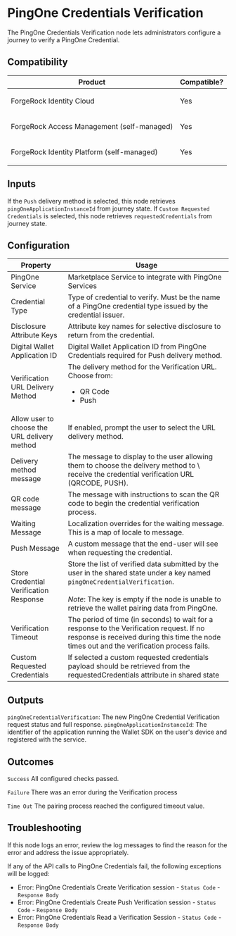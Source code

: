 # PingOne Credentials Verification

The PingOne Credentials Verification node lets administrators configure a journey to verify a PingOne Credential.

## Compatibility

<table>
  <colgroup>
    <col>
    <col>
  </colgroup>
  <thead>
  <tr>
    <th>Product</th>
    <th>Compatible?</th>
  </tr>
  </thead>
  <tbody>
  <tr>
    <td><p>ForgeRock Identity Cloud</p></td>
    <td><p><span>Yes</span></p></td>
  </tr>
  <tr>
    <td><p>ForgeRock Access Management (self-managed)</p></td>
    <td><p><span>Yes</span></p></td>
  </tr>
  <tr>
    <td><p>ForgeRock Identity Platform (self-managed)</p></td>
    <td><p><span>Yes</span></p></td>
  </tr>
  </tbody>
</table>

## Inputs

If the `Push` delivery method is selected, this node retrieves `pingOneApplicationInstanceId` from journey state.
If `Custom Requested Credentials` is selected, this node retrieves `requestedCredentials` from journey state. 

## Configuration

<table>
  <thead>
    <th>Property</th>
    <th>Usage</th>
  </thead>
  <tbody>
    <tr>
      <td>PingOne Service</td>
      <td>Marketplace Service to integrate with PingOne Services
      </td>
    </tr>
    <tr>
      <td>Credential Type</td>
      <td>Type of credential to verify. Must be the name of a PingOne credential type issued by the credential issuer.</td>
    </tr>
    <tr>
      <td>Disclosure Attribute Keys</td>
      <td>Attribute key names for selective disclosure to return from the credential.</td>
    </tr>
    <tr>
      <td>Digital Wallet Application ID</td>
      <td>Digital Wallet Application ID from PingOne Credentials required for Push delivery method.</td>
    </tr>
    <tr>
      <td>Verification URL Delivery Method</td>
      <td>The delivery method for the Verification URL. Choose from: <br>

- QR Code
- Push</td>
    </tr>
    <tr>
      <td>Allow user to choose the URL delivery method</td>
      <td>If enabled, prompt the user to select the URL delivery method.</td>
    </tr>
    <tr>
      <td>Delivery method message</td>
      <td>The message to display to the user allowing them to choose the delivery method to \
  receive the credential verification URL (QRCODE, PUSH).</td>
    </tr>
    <tr>
      <td>QR code message</td>
      <td>The message with instructions to scan the QR code to begin the credential verification process.</td>
    </tr>
    <tr>
      <td>Waiting Message</td>
      <td>Localization overrides for the waiting message. This is a map of locale to message.</td>
    </tr>
    <tr>
      <td>Push Message</td>
      <td>A custom message that the end-user will see when requesting the credential.</td>
    </tr>
    <tr>
      <td>Store Credential Verification Response</td>
      <td>Store the list of verified data submitted by the user in the shared state under a key
  named <code>pingOneCredentialVerification</code>.<br><br>
  <em>Note</em>: The key is empty if the node is unable to retrieve the wallet pairing data from PingOne.</td>
    </tr>
    <tr>
      <td>Verification Timeout</td>
      <td>The period of time (in seconds) to wait for a response to the Verification request. If no
  response is received during this time the node times out and the verification process fails.</td>
    </tr>
    <tr>
      <td>Custom Requested Credentials</td>
      <td>If selected a custom requested credentials payload should be retrieved from the requestedCredentials attribute in shared state</td>
    </tr>
  </tbody>
</table>

## Outputs

`pingOneCredentialVerification`: The new PingOne Credential Verification
request status and full response.
`pingOneApplicationInstanceId`: The identifier of the application running the Wallet SDK on the user's device and registered with the service.

## Outcomes

`Success`
All configured checks passed.

`Failure`
There was an error during the Verification process

`Time Out`
The pairing process reached the configured timeout value.

## Troubleshooting

If this node logs an error, review the log messages to find the reason for the error and address the issue
appropriately.

If any of the API calls to PingOne Credentials fail, the following exceptions will be logged:

* Error: PingOne Credentials Create Verification session - `Status Code` - `Response Body`
* Error: PingOne Credentials Create Push Verification session - `Status Code` - `Response Body`
* Error: PingOne Credentials Read a Verification Session - `Status Code` - `Response Body` 